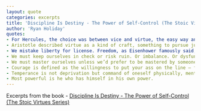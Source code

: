 ```yaml
---
layout: quote
categories: excerpts
title: 'Discipline Is Destiny - The Power of Self-Control (The Stoic Virtues Series)'
author: 'Ryan Holiday'
quotes:
- For Hercules, the choice was between vice and virtue, the easy way and the hard way, the well-trod path and the road less traveled. We all face this choice. Hesitating only for a second, Hercules chose the one that made all the difference. He chose virtue. "Virtue" can seem old-fashioned. Yet virtue—arete—translates to something very simple and very timeless: Excellence. Moral. Physical. Mental. In the ancient world, virtue was comprised of four key components. Courage. Temperance. Justice. Wisdom.
- Aristotle described virtue as a kind of craft, something to pursue just as one pursues the mastery of any profession or skill. “We become builders by building and we become harpists by playing the harp,” he wrote. “Similarly, then, we become just by doing just actions, temperate by doing temperate actions, brave by doing brave actions.” Virtue is something we do. It’s something we choose.
- We mistake liberty for license. Freedom, as Eisenhower famously said, is actually only the "opportunity for self-discipline". Unless we’d rather be adrift, vulnerable, disordered, disconnected, we are responsible for ourselves. Technology, access, success, power, privilege—this is only a blessing when accompanied by the second of the cardinal virtues: self-restraint.
- We must keep ourselves in check or risk ruin. Or imbalance. Or dysfunction. Or dependency.
- We must master ourselves unless we’d prefer to be mastered by someone or something else.
- Courage is defined as the willingness to put your ass on the line — for something, for someone, for what you know you need to do. Self-discipline — the virtue of temperance — is even more important, the ability to keep your ass in line. The ability . . . . . . to work hard . . . to say no . . . to practice good habits and set boundaries . . . to train and to prepare . . . to ignore temptations and provocations . . . to keep your emotions in check . . . to endure painful difficulties.
- Temperance is not deprivation but command of oneself physically, mentally, spiritually—demanding the best of oneself, even when no one is looking, even when allowed less. It takes courage to live this way—not just because it’s hard, but because it sets you apart.
- Most powerful is he who has himself in his own power.
---
```

Excerpts from the book - [Discipline Is Destiny - The Power of Self-Control (The Stoic Virtues Series)](https://www.amazon.com/dp/B09PB1SB72)